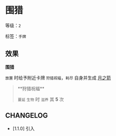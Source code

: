 # 围猎

等级：`2`

标签：`手牌`

## 效果

**围猎**

`放置` 时给予附近卡牌 `狩猎祝福`，`耗尽` 自身并生成 [月之箭](月之箭.md)

<blockquote>
**狩猎祝福**

`蔓延` `生物` 时 `滋养` 其 **5** 次
</blockquote>

## CHANGELOG

- [1.1.0] 引入
